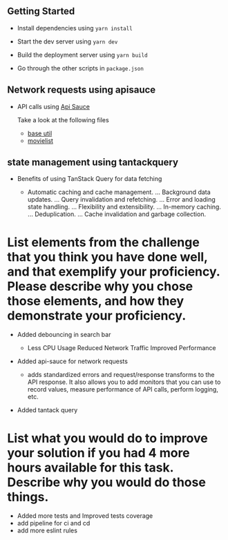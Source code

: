 ## Getting Started

-  Install dependencies using `yarn install`

-  Start the dev server using `yarn dev`

-  Build the deployment server using `yarn build`

-  Go through the other scripts in `package.json`

## Network requests using apisauce

-  API calls using [Api Sauce](https://github.com/infinitered/apisauce/)

   Take a look at the following files

   -  [base util](app/services/apiUtil.ts)
   -  [movielist](app/services/getMovieList.ts)

## state management using tantackquery

-  Benefits of using TanStack Query for data fetching

   -  Automatic caching and cache management. ...
      Background data updates. ...
      Query invalidation and refetching. ...
      Error and loading state handling. ...
      Flexibility and extensibility. ...
      In-memory caching. ...
      Deduplication. ...
      Cache invalidation and garbage collection.

# List elements from the challenge that you think you have done well, and that exemplify your proficiency. Please describe why you chose those elements, and how they demonstrate your proficiency.

-  Added debouncing in search bar
   -  Less CPU Usage
      Reduced Network Traffic
      Improved Performance
-  Added api-sauce for network requests

   -  adds standardized errors and request/response transforms to the API response. It also allows you to add monitors that you can use to record values, measure performance of API calls, perform logging, etc.

-  Added tantack query

# List what you would do to improve your solution if you had 4 more hours available for this task. Describe why you would do those things.

-  Added more tests and Improved tests coverage
-  add pipeline for ci and cd
-  add more eslint rules
